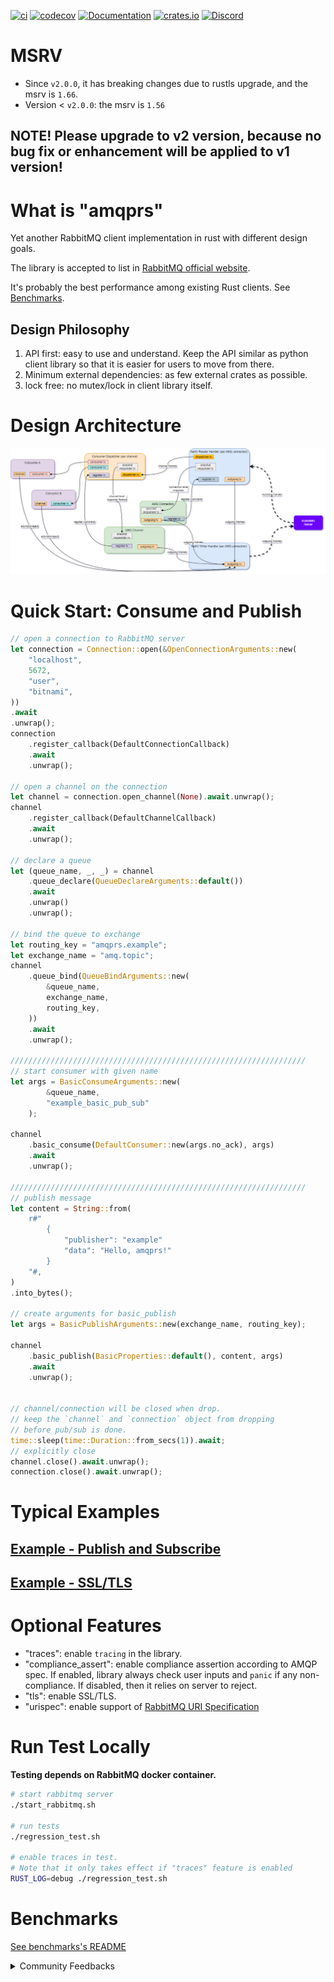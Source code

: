 [![ci](https://github.com/gftea/amqprs/actions/workflows/regression_test.yml/badge.svg)](https://github.com/gftea/amqprs/actions/workflows/regression_test.yml)
[![codecov](https://codecov.io/gh/gftea/amqprs/branch/main/graph/badge.svg?token=7MF92R6F60)](https://codecov.io/gh/gftea/amqprs)
[![Documentation](https://docs.rs/amqprs/badge.svg)](https://docs.rs/amqprs)
[![crates.io](https://img.shields.io/crates/v/amqprs.svg)](https://crates.io/crates/amqprs)
[![Discord](https://img.shields.io/discord/1065607081513717900)](https://discord.gg/g7Z9TeCu28)

# MSRV

- Since `v2.0.0`, it has breaking changes due to rustls upgrade, and the msrv is `1.66`.
- Version < `v2.0.0`: the msrv is `1.56`

## NOTE! Please upgrade to v2 version, because no bug fix or enhancement will be applied to v1 version!

# What is "amqprs"

Yet another RabbitMQ client implementation in rust with different design goals.

The library is accepted to list in [RabbitMQ official website](https://www.rabbitmq.com/devtools.html#rust-dev).

It's probably the best performance among existing Rust clients. See 
[Benchmarks](https://github.com/gftea/amqprs/blob/main/benchmarks/README.md).

## Design Philosophy

1. API first: easy to use and understand. Keep the API similar as python client library so that it is easier for users to move from there.
2. Minimum external dependencies: as few external crates as possible.
3. lock free: no mutex/lock in client library itself.

# Design Architecture
![Lock-free Design](https://github.com/gftea/amqprs/raw/HEAD/architecture.png)

# Quick Start: Consume and Publish

```rust
// open a connection to RabbitMQ server
let connection = Connection::open(&OpenConnectionArguments::new(
    "localhost",
    5672,
    "user",
    "bitnami",
))
.await
.unwrap();
connection
    .register_callback(DefaultConnectionCallback)
    .await
    .unwrap();

// open a channel on the connection
let channel = connection.open_channel(None).await.unwrap();
channel
    .register_callback(DefaultChannelCallback)
    .await
    .unwrap();

// declare a queue
let (queue_name, _, _) = channel
    .queue_declare(QueueDeclareArguments::default())
    .await
    .unwrap()
    .unwrap();

// bind the queue to exchange
let routing_key = "amqprs.example";
let exchange_name = "amq.topic";
channel
    .queue_bind(QueueBindArguments::new(
        &queue_name,
        exchange_name,
        routing_key,
    ))
    .await
    .unwrap();

//////////////////////////////////////////////////////////////////
// start consumer with given name
let args = BasicConsumeArguments::new(
        &queue_name,
        "example_basic_pub_sub"
    );

channel
    .basic_consume(DefaultConsumer::new(args.no_ack), args)
    .await
    .unwrap();

//////////////////////////////////////////////////////////////////
// publish message
let content = String::from(
    r#"
        {
            "publisher": "example"
            "data": "Hello, amqprs!"
        }
    "#,
)
.into_bytes();

// create arguments for basic_publish
let args = BasicPublishArguments::new(exchange_name, routing_key);

channel
    .basic_publish(BasicProperties::default(), content, args)
    .await
    .unwrap();


// channel/connection will be closed when drop.
// keep the `channel` and `connection` object from dropping
// before pub/sub is done.
time::sleep(time::Duration::from_secs(1)).await;
// explicitly close
channel.close().await.unwrap();
connection.close().await.unwrap();
```

# Typical Examples

## [Example - Publish and Subscribe](https://github.com/gftea/amqprs/blob/main/examples/src/basic_pub_sub.rs)
## [Example - SSL/TLS](https://github.com/gftea/amqprs/blob/main/examples/src/tls.rs)

# Optional Features

- "traces": enable `tracing` in the library.
- "compliance_assert": enable compliance assertion according to AMQP spec.
    If enabled, library always check user inputs and `panic` if any non-compliance.
    If disabled, then it relies on server to reject.
- "tls": enable SSL/TLS.
- "urispec": enable support of [RabbitMQ URI Specification](https://www.rabbitmq.com/uri-spec.html)


# Run Test Locally

__Testing depends on RabbitMQ docker container.__

```bash
# start rabbitmq server
./start_rabbitmq.sh

# run tests
./regression_test.sh

# enable traces in test.
# Note that it only takes effect if "traces" feature is enabled
RUST_LOG=debug ./regression_test.sh
```

# Benchmarks

[See benchmarks's README](https://github.com/gftea/amqprs/blob/main/benchmarks/README.md)

<details>
<summary>Community Feedbacks</summary>

#### Luc Georges @ Hugging Face 

> I've put amqprs in production and it's working very nicely so far! I've had spikes of publish and delivery over 10k msg/sec without breaking a sweat
    
#### Michael Klishin @ RabbitMQ team
    
> We usually add new clients after they get some traction in the community. But this client seems to be fairly well documented and I like the API (it is a bit complicated with some other Rust clients)
    
</details>

